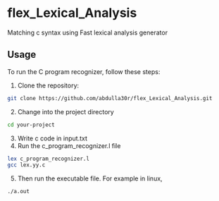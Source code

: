 # flex_Lexical_Analysis
Matching c syntax using Fast lexical analysis generator


## Usage

To run the C program recognizer, follow these steps:

1. Clone the repository:

```bash
git clone https://github.com/abdulla30r/flex_Lexical_Analysis.git
```

2. Change into the project directory
```bash
cd your-project
```

3. Write c code in input.txt
4. Run the c_program_recognizer.l file
```bash
lex c_program_recognizer.l
gcc lex.yy.c
```
5. Then run the executable file. For example in linux,
```bash
./a.out
```
